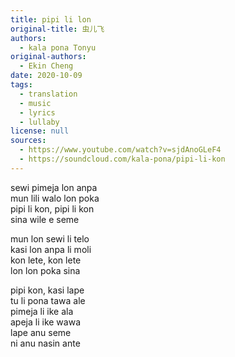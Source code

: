 ```yaml
---
title: pipi li lon
original-title: 虫儿飞
authors:
  - kala pona Tonyu
original-authors:
  - Ekin Cheng
date: 2020-10-09
tags:
  - translation
  - music
  - lyrics
  - lullaby
license: null
sources:
  - https://www.youtube.com/watch?v=sjdAnoGLeF4
  - https://soundcloud.com/kala-pona/pipi-li-kon
---
```


sewi pimeja lon anpa  \
mun lili walo lon poka  \
pipi li kon, pipi li kon  \
sina wile e seme

mun lon sewi li telo  \
kasi lon anpa li moli  \
kon lete, kon lete  \
lon lon poka sina

pipi kon, kasi lape  \
tu li pona tawa ale  \
pimeja li ike ala  \
apeja li ike wawa  \
lape anu seme  \
ni anu nasin ante
